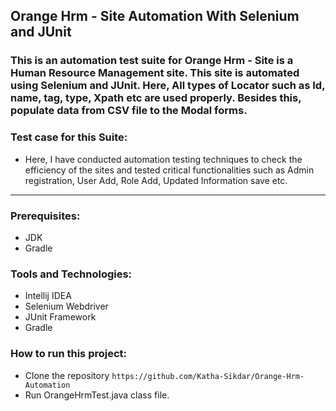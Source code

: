 ## Orange Hrm - Site Automation With Selenium and JUnit

### This is an automation test suite for Orange Hrm - Site is a Human Resource Management site. This site is automated using Selenium and JUnit. Here, All types of Locator such as Id, name, tag, type, Xpath etc are used properly. Besides this, populate data from CSV file to the Modal forms.

### Test case for this Suite: 
  - Here, I have conducted automation testing techniques to check the efficiency of the sites and tested critical functionalities such as Admin registration, User Add, Role Add, Updated Information save etc.
----------------
### Prerequisites:
  - JDK
  - Gradle

### Tools and Technologies:
  - Intellij IDEA
  - Selenium Webdriver
  - JUnit Framework
  - Gradle

### How to run this project:
  - Clone the repository ``` https://github.com/Katha-Sikdar/Orange-Hrm-Automation ```
  - Run OrangeHrmTest.java class file.



    
